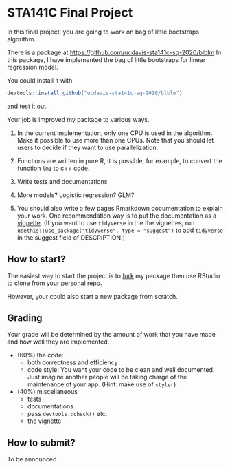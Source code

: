 # STA141C Final Project

In this final project, you are going to work on bag of little bootstraps algorithm.

There is a package at https://github.com/ucdavis-sta141c-sq-2020/blblm
In this package, I have implemented the bag of little bootstraps for linear regression model.

You could install it with
```r
devtools::install_github("ucdavis-sta141c-sq-2020/blblm")
```
and test it out.


Your job is improved my package to various ways.


1. In the current implementation, only one CPU is used in the algorithm. Make it possible to use more than one CPUs. Note that you should let users to decide if they want to use parallelization.

1. Functions are written in pure R, it is possible, for example, to convert the function `lm1` to c++ code.

1. Write tests and documentations

1. More models? Logistic regression? GLM?

1. You should also write a few pages Rmarkdown documentation to explain your work. One recommendation way is to put the documentation as a [vignette](https://r-pkgs.org/vignettes.html). (If you want to use `tidyverse` in the the vignettes, run `usethis::use_package("tidyverse", type = "suggest")` to add `tidyverse` in the suggest field of DESCRIPTION.)

## How to start?

The easiest way to start the project is to [fork](https://help.github.com/en/github/getting-started-with-github/fork-a-repo) my package then use RStudio to clone from your personal repo.

However, your could also start a new package from scratch.

## Grading

Your grade will be determined by the amount of work that you have made and how well they are implemented.

- (60%) the code: 
    - both correctness and efficiency
    - code style: You want your code to be clean and well documented. Just imagine another people will be taking charge of the maintenance of your app. (Hint: make use of `styler`)
- (40%) miscellaneous
    - tests
    - documentations
    - pass `devtools::check()` etc.
    - the vignette


## How to submit?

To be announced.
